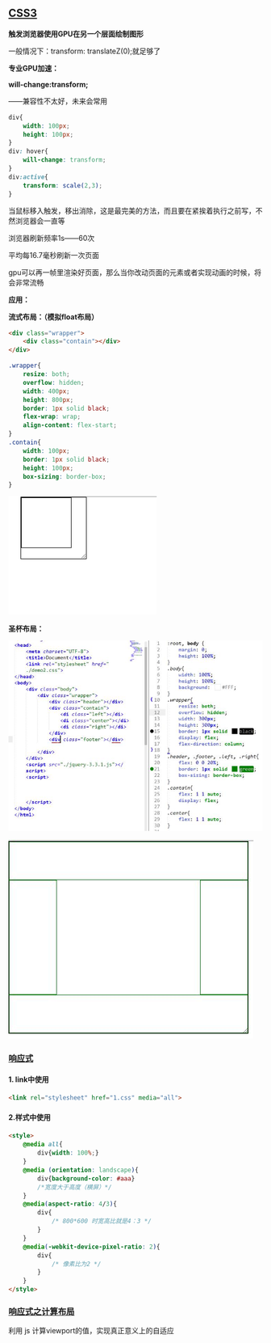 ## [CSS3](./css3-brief.md)

**触发浏览器使用GPU在另一个层面绘制图形**

一般情况下：transform: translateZ(0);就足够了



**专业GPU加速：**

**will-change:transform;**

——兼容性不太好，未来会常用

```css
div{
	width: 100px;
    height: 100px;
}
div: hover{
	will-change: transform;
}
div:active{
	transform: scale(2,3);
}
```



当鼠标移入触发，移出消除，这是最完美的方法，而且要在紧挨着执行之前写，不然浏览器会一直等

浏览器刷新频率1s——60次

平均每16.7毫秒刷新一次页面

gpu可以再一帧里渲染好页面，那么当你改动页面的元素或者实现动画的时候，将会非常流畅



**应用：**

**流式布局：（模拟float布局）**

```html
<div class="wrapper">
	<div class="contain"></div>
</div>
```

```css
.wrapper{
	resize: both;
	overflow: hidden;
	width: 400px;
	height: 800px;
	border: 1px solid black;
	flex-wrap: wrap;
	align-content: flex-start;
}
.contain{
	width: 100px;
	border: 1px solid black;
	height: 100px;
	box-sizing: border-box;
}
```

![](img/GIF2.gif)

**圣杯布局：**

![](./img/5e65f.jpg)



![img](img/8941.jpg)

### [响应式](./响应式.md)



#### 1. link中使用

```html
<link rel="stylesheet" href="1.css" media="all">

```

#### 2.样式中使用

```html
<style>
    @media all{
        div{width: 100%;}
    }
    @media (orientation: landscape){
        div{background-color: #aaa}
        /*宽度大于高度（横屏）*/
    }
    @media(aspect-ratio: 4/3){
        div{
            /* 800*600 时宽高比就是4：3 */
        }
    }
    @media(-webkit-device-pixel-ratio: 2){
        div{
            /* 像素比为2 */
        }
    }
</style>
```





### [响应式之计算布局](./响应式之计算.md)

利用 js 计算viewport的值，实现真正意义上的自适应



